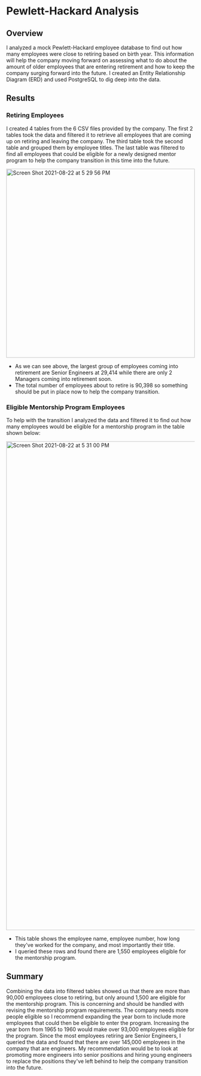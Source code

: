 # Pewlett-Hackard Analysis

## Overview
I analyzed a mock Pewlett-Hackard employee database to find out how many employees were close to retiring based on birth year. This information will help the company moving forward on assessing what to do about the amount of older employees that are entering retirement and how to keep the company surging forward into the future. I created an Entity Relationship Diagram (ERD) and used PostgreSQL to dig deep into the data.

## Results
### Retiring Employees
I created 4 tables from the 6 CSV files provided by the company. The first 2 tables took the data and filtered it to retrieve all employees that are coming up on retiring and leaving the company. The third table took the second table and grouped them by employee titles. The last table was filtered to find all employees that could be eligible for a newly designed mentor program to help the company transition in this time into the future. 

<img width="504" alt="Screen Shot 2021-08-22 at 5 29 56 PM" src="https://user-images.githubusercontent.com/86524863/130370640-89e1ad15-32b6-4f4a-83e3-a3df27b7141f.png">

   - As we can see above, the largest group of employees coming into retirement are Senior Engineers at 29,414 while there are only 2 Managers coming into retirement soon. 
   - The total number of employees about to retire is 90,398 so something should be put in place now to help the company transition.

### Eligible Mentorship Program Employees
To help with the transition I analyzed the data and filtered it to find out how many employees would be eligible for a mentorship program in the table shown below:

<img width="1304" alt="Screen Shot 2021-08-22 at 5 31 00 PM" src="https://user-images.githubusercontent.com/86524863/130370739-aeb9217a-5582-4326-bb3a-389382bd0a77.png">

  - This table shows the employee name, employee number, how long they've worked for the company, and most importantly their title.
  - I queried these rows and found there are 1,550 employees eligible for the mentorship program. 

## Summary
Combining the data into filtered tables showed us that there are more than 90,000 employees close to retiring, but only around 1,500 are eligible for the mentorship program. This is concerning and should be handled with revising the mentorship program requirements. The company needs more people eligible so I recommend expanding the year born to include more employees that could then be eligible to enter the program. Increasing the year born from 1965 to 1960 would make over 93,000 employees eligible for the program. Since the most employees retiring are Senior Engineers, I queried the data and found that there are over 145,000 employees in the company that are engineers. My recommendation would be to look at promoting more engineers into senior positions and hiring young engineers to replace the positions they've left behind to help the company transition into the future. 
